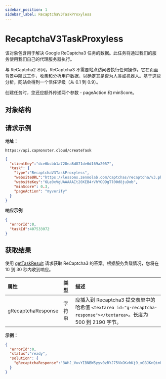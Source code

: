 ```yaml
---
sidebar_position: 1
sidebar_label: RecaptchaV3TaskProxyless
---
```

# RecaptchaV3TaskProxyless
该对象包含用于解决 Google ReCaptcha3 任务的数据。此任务将通过我们的服务使用我们自己的代理服务器执行。

与 ReCaptcha2 不同，ReCaptcha3 不需要站点访问者执行任何操作，它在页面背景中隐式工作，收集和分析用户数据，以确定其是否为人类或机器人。基于这些分析，网站会得到一个信任评级（从 0.1 到 0.9）。

创建任务时，您还应额外传递两个参数 - pageAction 和 minScore。
## **对象结构**
<!-- |**参数**|**类型**|**必需**|**值**|
\| :- | :- | :- | :- |
|type|字符串|是|**RecaptchaV3TaskProxyless**。|
|websiteURL|字符串|是|带有 Google ReCaptcha 的网页地址。|
|websiteKey|字符串|是|Recaptcha 网站密钥。<br/>https://www.google.com/recaptcha/api.js?render=THIS\_ONE|
|minScore|双精度|否|从 0.1 到 0.9 的值。|
|pageAction|字符串|否|<p>小部件操作值。网站所有者通过此参数定义用户在页面上的活动。默认值: *verify*</p><p>示例:<br/>*grecaptcha.execute('site\_key', {action:'login\_test'})*。</p>| -->
## **请求示例**
**地址：**
``` http
https://api.capmonster.cloud/createTask
```
``` json
{
  "clientKey":"dce6bcbb1a728ea8d871de6d169a2057",
  "task": {
    "type":"RecaptchaV3TaskProxyless",
    "websiteURL":"https://lessons.zennolab.com/captchas/recaptcha/v3.php?level=beta",
    "websiteKey":"6Le0xVgUAAAAAIt20XEB4rVhYOODgTl00d8juDob",
    "minScore": 0.3,
    "pageAction": "myverify"
  }
}
```

**响应示例**
``` json
{
  "errorId":0,
  "taskId":407533072
}
```
## **获取结果**
使用 [getTaskResult](../api/methods/get-task-result.md) 请求获取 ReCaptcha3 的答案。根据服务负载情况，您将在 10 到 30 秒内收到响应。

|**属性**|**类型**|**描述**|
| :- | :- | :- |
|gRecaptchaResponse|字符串|应插入到 Recaptcha3 提交表单中的哈希值 `<textarea id="g-recaptcha-response"></textarea>`。长度为 500 到 2190 字节。|

**示例：**
``` json
{
  "errorId":0,
  "status":"ready",
  "solution": {
    "gRecaptchaResponse":"3AHJ_VuvYIBNBW5yyv0zRYJ75VkOKvhKj9_xGBJKnQimF72rfoq3Iy-DyGHMwLAo6a3"
  }
}
```
